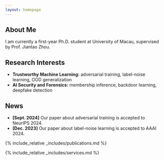 ```yaml
---
layout: homepage
---
```


## About Me

I am currently a first-year Ph.D. student at University of Macau, supervised by Prof. Jiantao Zhou.

## Research Interests

- **Trustworthy Machine Learning:** adversarial training, label-noise learning, OOD generalization
- **AI Security and Forensics:** membership inference, backdoor learning, deepfake detection

## News

- **[Sept. 2024]** Our paper about adversarial training is accepted to NeurIPS 2024.
- **[Dec. 2023]** Our paper about label-noise learning is accepted to AAAI 2024.

{% include_relative _includes/publications.md %}

{% include_relative _includes/services.md %}

